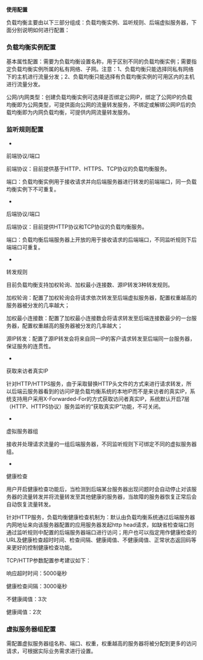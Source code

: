**使用配置**

负载均衡主要由以下三部分组成：负载均衡实例、监听规则、后端虚拟服务器，下面分别说明如何进行配置：

### **负载均衡实例配置**

基本属性配置：需要为负载均衡设置名称，用于区别不同的负载均衡实例；需要指定负载均衡实例所属的私有网络、子网。注意：1、负载均衡只能选择同私有网络下的主机进行流量分发；2、负载均衡只能选择有负载均衡实例的可用区内的主机进行流量分发。

公网/内网类型：创建负载均衡实例可选择是否绑定公网IP，绑定了公网IP的负载均衡即为公网类型，可提供面向公网的流量转发服务，不绑定或解绑公网IP后的负载均衡即为内网负载均衡，可提供内网流量转发服务。

### **监听规则配置**

* 
前端协议/端口

前端协议：目前提供基于HTTP、HTTPS、TCP协议的负载均衡服务。

端口：负载均衡实例用于接收请求并向后端服务器进行转发的前端端口，同一负载均衡实例下不可重复。

* 
后端协议/端口

后端协议：目前提供HTTP协议和TCP协议的负载均衡服务。

端口：负载均衡后端服务器上开放的用于接收请求的后端端口，不同监听规则下后端端口可重复。

* 
转发规则

目前负载均衡支持加权轮询、加权最小连接数、源IP转发3种转发规则。

加权轮询：配置了加权轮询会将请求依次转发至后端虚拟服务器，配置权重越高的服务器被分发的几率越大；

加权最小连接数：配置了加权最小连接数会将请求转发至后端连接数最少的一台服务器，配置权重越高的服务器被分发的几率越大；

源IP转发：配置了源IP转发会将来自同一IP的客户请求转发至后端同一台服务器，保证服务的连贯性。

* 
获取来访者真实IP

针对HTTP/HTTPS服务，由于采取替换HTTP头文件的方式来进行请求转发，所以后端云服务器看到的访问IP是负载均衡系统的本地IP而不是来访者的真实IP，系统支持用户采用X-Forwarded-For的方式获取访问者真实IP，系统默认开启7层（HTTP、HTTPS协议）服务监听的“获取真实IP”功能，不可关闭。

* 
虚拟服务器组

接收并处理请求流量的一组后端服务器，不同监听规则下可绑定不同的虚拟服务器组。

* 
健康检查

用户开启健康检查功能后，当检测到后端某台服务器出现问题时会自动停止对该服务器的流量转发并将流量转发至其他健康的服务器，当故障的服务器恢复正常后会自动恢复流量转发。

针对HTTP服务，负载均衡健康检查机制为：默认由负载均衡系统通过后端服务器内网地址来向该服务器配置的应用服务器发起http head请求，如缺省检查端口则通过监听规则中配置的后端服务器端口进行访问；用户也可以指定用作健康检查的URL及健康检查超时时间、检查间隔、健康阈值、不健康阈值、正常状态返回码等来更好的控制健康检查功能。

TCP/HTTP参数配置参考建议如下：

响应超时时间：5000毫秒

健康检查间隔：3000毫秒

不健康阈值：3次

健康阈值：2次

### **虚拟服务器组配置**

需配置虚拟服务器组名称、端口、权重，权重越高的服务器将被分配到更多的访问请求，可根据实际业务需求进行设置。